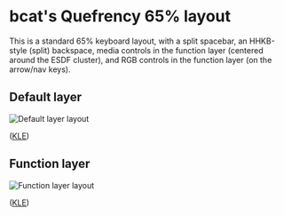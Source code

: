 # bcat's Quefrency 65% layout

This is a standard 65% keyboard layout, with a split spacebar, an HHKB-style
(split) backspace, media controls in the function layer (centered around the
ESDF cluster), and RGB controls in the function layer (on the arrow/nav keys).

## Default layer

![Default layer layout](https://i.imgur.com/gfVTuPO.png)

([KLE](http://www.keyboard-layout-editor.com/#/gists/60a262432bb340b37d364a4424f3037b))

## Function layer

![Function layer layout](https://i.imgur.com/Fzshl0F.png)

([KLE](http://www.keyboard-layout-editor.com/#/gists/59636898946da51f91fb290f8e078b4d))
